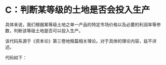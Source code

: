 # C：判断某等级的土地是否会投入生产

具体来说，我们根据某等级土地之单一产品的特定市场价格以及必要的利润率等参数，判断该等级土地是否可以投入生产。

该代码系源于《资本论》第三卷地租篇相关理论。对于具体的理论内容，兹不详述。

代码如下：

```
```
